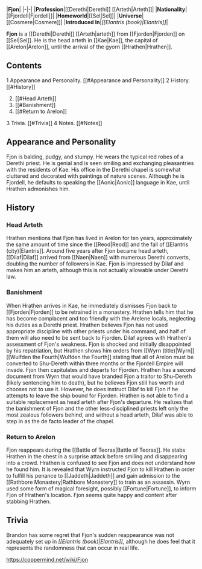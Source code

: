 |**Fjon**|
|-|-|
|**Profession**|[[Derethi\|Derethi]] [[Arteth\|Arteth]]|
|**Nationality**|[[Fjordell\|Fjordell]]|
|**Homeworld**|[[Sel\|Sel]]|
|**Universe**|[[Cosmere\|Cosmere]]|
|**Introduced In**|*[[Elantris (book)\|Elantris]]*|

**Fjon** is a [[Derethi\|Derethi]] [[Arteth\|arteth]] from [[Fjorden\|Fjorden]] on [[Sel\|Sel]]. He is the head arteth in [[Kae\|Kae]], the capital of [[Arelon\|Arelon]], until the arrival of the gyorn [[Hrathen\|Hrathen]].

## Contents

1 Appearance and Personality. [[#Appearance and Personality]] 
2 History. [[#History]] 

2. [[#Head Arteth]] 
2. [[#Banishment]] 
2. [[#Return to Arelon]] 


3 Trivia. [[#Trivia]] 
4 Notes. [[#Notes]] 


## Appearance and Personality
Fjon is balding, pudgy, and stumpy. He wears the typical red robes of a Derethi priest. He is genial and is seen smiling and exchanging pleasantries with the residents of Kae. His office in the Derethi chapel is somewhat cluttered and decorated with paintings of nature scenes.
Although he is Fjordell, he defaults to speaking the [[Aonic\|Aonic]] language in Kae, until Hrathen admonishes him.

## History
### Head Arteth
Hrathen mentions that Fjon has lived in Arelon for ten years, approximately the same amount of time since the [[Reod\|Reod]] and the fall of [[Elantris (city)\|Elantris]]. Around five years after Fjon became head arteth, [[Dilaf\|Dilaf]] arrived from [[Naen\|Naen]] with numerous Derethi converts, doubling the number of followers in Kae. Fjon is impressed by Dilaf and makes him an arteth, although this is not actually allowable under Derethi law.

### Banishment
When Hrathen arrives in Kae, he immediately dismisses Fjon back to [[Fjorden\|Fjorden]] to be retrained in a monastery. Hrathen tells him that he has become complacent and too friendly with the Arelene locals, neglecting his duties as a Derethi priest. Hrathen believes Fjon has not used appropriate discipline with other priests under his command, and half of them will also need to be sent back to Fjorden. Dilaf agrees with Hrathen's assessment of Fjon's weakness.
Fjon is shocked and initially disappointed by his repatriation, but Hrathen shows him orders from [[Wyrn (title)\|Wyrn]] [[Wulfden the Fourth\|Wulfden the Fourth]] stating that all of Arelon must be converted to Shu-Dereth within three months or the Fjordell Empire will invade. Fjon then capitulates and departs for Fjorden.
Hrathen has a second document from Wyrn that would have branded Fjon a traitor to Shu-Dereth (likely sentencing him to death), but he believes Fjon still has worth and chooses not to use it. However, he does instruct Dilaf to kill Fjon if he attempts to leave the ship bound for Fjorden.
Hrathen is not able to find a suitable replacement as head arteth after Fjon's departure. He realizes that the banishment of Fjon and the other less-disciplined priests left only the most zealous followers behind, and without a head arteth, Dilaf was able to step in as the de facto leader of the chapel.

### Return to Arelon
Fjon reappears during the [[Battle of Teoras\|Battle of Teoras]]. He stabs Hrathen in the chest in a surprise attack before smiling and disappearing into a crowd. Hrathen is confused to see Fjon and does not understand how he found him. It is revealed that Wyrn instructed Fjon to kill Hrathen in order to fulfill his penance to [[Jaddeth\|Jaddeth]] and gain admission to the [[Rathbore Monastery\|Rathbore Monastery]] to train as an assassin. Wyrn used some form of magical foresight, possibly [[Fortune\|Fortune]], to inform Fjon of Hrathen's location. Fjon seems quite happy and content after stabbing Hrathen.

## Trivia
Brandon has some regret that Fjon's sudden reappearance was not adequately set up in *[[Elantris (book)\|Elantris]]*, although he does feel that it represents the randomness that can occur in real life.


https://coppermind.net/wiki/Fjon